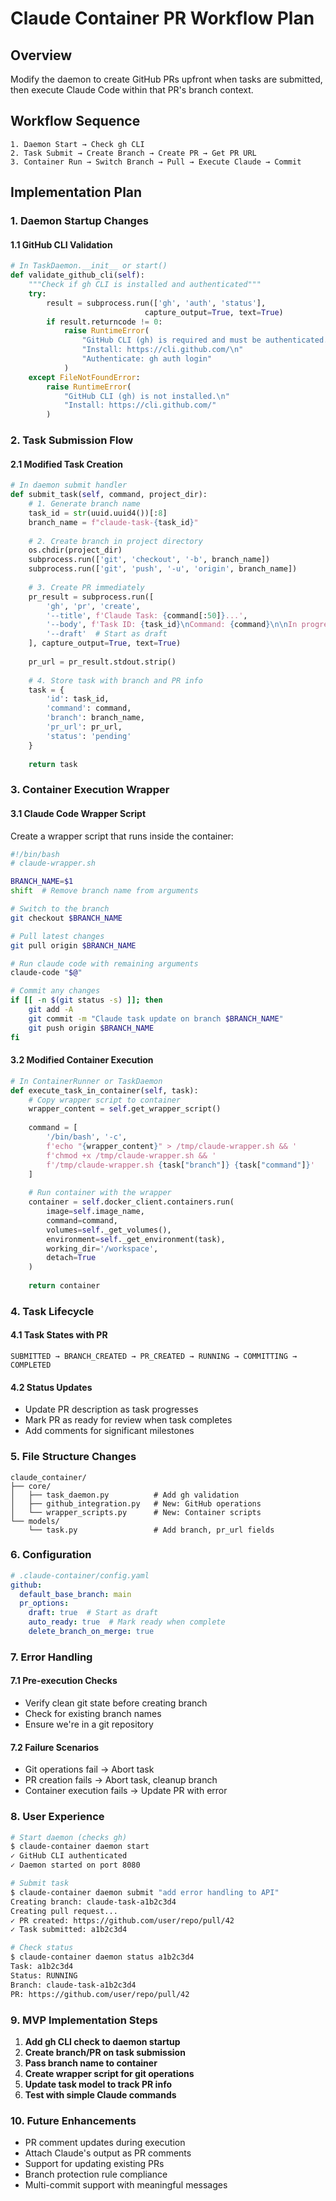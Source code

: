 # Claude Container PR Workflow Plan

## Overview
Modify the daemon to create GitHub PRs upfront when tasks are submitted, then execute Claude Code within that PR's branch context.

## Workflow Sequence

```
1. Daemon Start → Check gh CLI
2. Task Submit → Create Branch → Create PR → Get PR URL
3. Container Run → Switch Branch → Pull → Execute Claude → Commit
```

## Implementation Plan

### 1. Daemon Startup Changes

#### 1.1 GitHub CLI Validation
```python
# In TaskDaemon.__init__ or start()
def validate_github_cli(self):
    """Check if gh CLI is installed and authenticated"""
    try:
        result = subprocess.run(['gh', 'auth', 'status'], 
                              capture_output=True, text=True)
        if result.returncode != 0:
            raise RuntimeError(
                "GitHub CLI (gh) is required and must be authenticated.\n"
                "Install: https://cli.github.com/\n"
                "Authenticate: gh auth login"
            )
    except FileNotFoundError:
        raise RuntimeError(
            "GitHub CLI (gh) is not installed.\n"
            "Install: https://cli.github.com/"
        )
```

### 2. Task Submission Flow

#### 2.1 Modified Task Creation
```python
# In daemon submit handler
def submit_task(self, command, project_dir):
    # 1. Generate branch name
    task_id = str(uuid.uuid4())[:8]
    branch_name = f"claude-task-{task_id}"
    
    # 2. Create branch in project directory
    os.chdir(project_dir)
    subprocess.run(['git', 'checkout', '-b', branch_name])
    subprocess.run(['git', 'push', '-u', 'origin', branch_name])
    
    # 3. Create PR immediately
    pr_result = subprocess.run([
        'gh', 'pr', 'create',
        '--title', f'Claude Task: {command[:50]}...',
        '--body', f'Task ID: {task_id}\nCommand: {command}\n\nIn progress...',
        '--draft'  # Start as draft
    ], capture_output=True, text=True)
    
    pr_url = pr_result.stdout.strip()
    
    # 4. Store task with branch and PR info
    task = {
        'id': task_id,
        'command': command,
        'branch': branch_name,
        'pr_url': pr_url,
        'status': 'pending'
    }
    
    return task
```

### 3. Container Execution Wrapper

#### 3.1 Claude Code Wrapper Script
Create a wrapper script that runs inside the container:

```bash
#!/bin/bash
# claude-wrapper.sh

BRANCH_NAME=$1
shift  # Remove branch name from arguments

# Switch to the branch
git checkout $BRANCH_NAME

# Pull latest changes
git pull origin $BRANCH_NAME

# Run claude code with remaining arguments
claude-code "$@"

# Commit any changes
if [[ -n $(git status -s) ]]; then
    git add -A
    git commit -m "Claude task update on branch $BRANCH_NAME"
    git push origin $BRANCH_NAME
fi
```

#### 3.2 Modified Container Execution
```python
# In ContainerRunner or TaskDaemon
def execute_task_in_container(self, task):
    # Copy wrapper script to container
    wrapper_content = self.get_wrapper_script()
    
    command = [
        '/bin/bash', '-c',
        f'echo "{wrapper_content}" > /tmp/claude-wrapper.sh && '
        f'chmod +x /tmp/claude-wrapper.sh && '
        f'/tmp/claude-wrapper.sh {task["branch"]} {task["command"]}'
    ]
    
    # Run container with the wrapper
    container = self.docker_client.containers.run(
        image=self.image_name,
        command=command,
        volumes=self._get_volumes(),
        environment=self._get_environment(task),
        working_dir='/workspace',
        detach=True
    )
    
    return container
```

### 4. Task Lifecycle

#### 4.1 Task States with PR
```
SUBMITTED → BRANCH_CREATED → PR_CREATED → RUNNING → COMMITTING → COMPLETED
```

#### 4.2 Status Updates
- Update PR description as task progresses
- Mark PR as ready for review when task completes
- Add comments for significant milestones

### 5. File Structure Changes

```
claude_container/
├── core/
│   ├── task_daemon.py          # Add gh validation
│   ├── github_integration.py   # New: GitHub operations
│   └── wrapper_scripts.py      # New: Container scripts
└── models/
    └── task.py                 # Add branch, pr_url fields
```

### 6. Configuration

```yaml
# .claude-container/config.yaml
github:
  default_base_branch: main
  pr_options:
    draft: true  # Start as draft
    auto_ready: true  # Mark ready when complete
    delete_branch_on_merge: true
```

### 7. Error Handling

#### 7.1 Pre-execution Checks
- Verify clean git state before creating branch
- Check for existing branch names
- Ensure we're in a git repository

#### 7.2 Failure Scenarios
- Git operations fail → Abort task
- PR creation fails → Abort task, cleanup branch
- Container execution fails → Update PR with error

### 8. User Experience

```bash
# Start daemon (checks gh)
$ claude-container daemon start
✓ GitHub CLI authenticated
✓ Daemon started on port 8080

# Submit task
$ claude-container daemon submit "add error handling to API"
Creating branch: claude-task-a1b2c3d4
Creating pull request...
✓ PR created: https://github.com/user/repo/pull/42
✓ Task submitted: a1b2c3d4

# Check status
$ claude-container daemon status a1b2c3d4
Task: a1b2c3d4
Status: RUNNING
Branch: claude-task-a1b2c3d4
PR: https://github.com/user/repo/pull/42
```

### 9. MVP Implementation Steps

1. **Add gh CLI check to daemon startup**
2. **Create branch/PR on task submission**
3. **Pass branch name to container**
4. **Create wrapper script for git operations**
5. **Update task model to track PR info**
6. **Test with simple Claude commands**

### 10. Future Enhancements
- PR comment updates during execution
- Attach Claude's output as PR comments
- Support for updating existing PRs
- Branch protection rule compliance
- Multi-commit support with meaningful messages